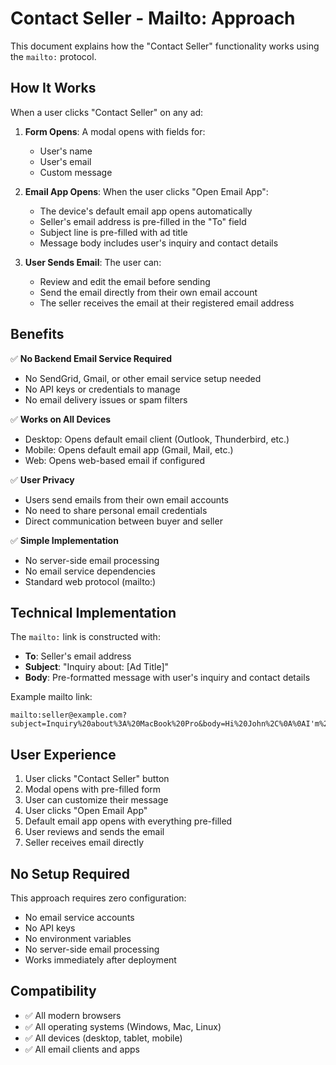 # Contact Seller - Mailto: Approach

This document explains how the "Contact Seller" functionality works using the `mailto:` protocol.

## How It Works

When a user clicks "Contact Seller" on any ad:

1. **Form Opens**: A modal opens with fields for:
   - User's name
   - User's email
   - Custom message

2. **Email App Opens**: When the user clicks "Open Email App":
   - The device's default email app opens automatically
   - Seller's email address is pre-filled in the "To" field
   - Subject line is pre-filled with ad title
   - Message body includes user's inquiry and contact details

3. **User Sends Email**: The user can:
   - Review and edit the email before sending
   - Send the email directly from their own email account
   - The seller receives the email at their registered email address

## Benefits

✅ **No Backend Email Service Required**
- No SendGrid, Gmail, or other email service setup needed
- No API keys or credentials to manage
- No email delivery issues or spam filters

✅ **Works on All Devices**
- Desktop: Opens default email client (Outlook, Thunderbird, etc.)
- Mobile: Opens default email app (Gmail, Mail, etc.)
- Web: Opens web-based email if configured

✅ **User Privacy**
- Users send emails from their own email accounts
- No need to share personal email credentials
- Direct communication between buyer and seller

✅ **Simple Implementation**
- No server-side email processing
- No email service dependencies
- Standard web protocol (mailto:)

## Technical Implementation

The `mailto:` link is constructed with:
- **To**: Seller's email address
- **Subject**: "Inquiry about: [Ad Title]"
- **Body**: Pre-formatted message with user's inquiry and contact details

Example mailto link:
```
mailto:seller@example.com?subject=Inquiry%20about%3A%20MacBook%20Pro&body=Hi%20John%2C%0A%0AI'm%20interested%20in%20your%20MacBook%20Pro...
```

## User Experience

1. User clicks "Contact Seller" button
2. Modal opens with pre-filled form
3. User can customize their message
4. User clicks "Open Email App"
5. Default email app opens with everything pre-filled
6. User reviews and sends the email
7. Seller receives email directly

## No Setup Required

This approach requires zero configuration:
- No email service accounts
- No API keys
- No environment variables
- No server-side email processing
- Works immediately after deployment

## Compatibility

- ✅ All modern browsers
- ✅ All operating systems (Windows, Mac, Linux)
- ✅ All devices (desktop, tablet, mobile)
- ✅ All email clients and apps 